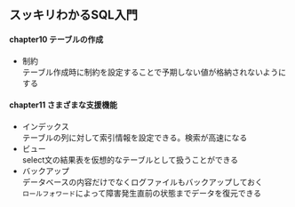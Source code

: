 ## スッキリわかるSQL入門
#### chapter10 テーブルの作成  
- 制約  
テーブル作成時に制約を設定することで予期しない値が格納されないようにする  
#### chapter11 さまざまな支援機能
- インデックス  
テーブルの列に対して索引情報を設定できる。検索が高速になる
- ビュー  
select文の結果表を仮想的なテーブルとして扱うことができる
- バックアップ  
データベースの内容だけでなくログファイルもバックアップしておく  
`ロールフォワード`によって障害発生直前の状態までデータを復元できる
